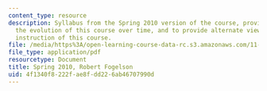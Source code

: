 ```yaml
---
content_type: resource
description: Syllabus from the Spring 2010 version of the course, provided to illustrate
  the evolution of this course over time, and to provide alternate views into the
  instruction of this course.
file: /media/https%3A/open-learning-course-data-rc.s3.amazonaws.com/11-013j-american-urban-history-i-spring-2010/4f1340f8222fae8fdd226ab46707990d_MIT21H_231JS05_syllS10.pdf
file_type: application/pdf
resourcetype: Document
title: Spring 2010, Robert Fogelson
uid: 4f1340f8-222f-ae8f-dd22-6ab46707990d
---
```

